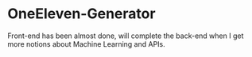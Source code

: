 # OneEleven-Generator
 Front-end has been almost done,  will complete the back-end when I get more notions about Machine Learning and APIs.
